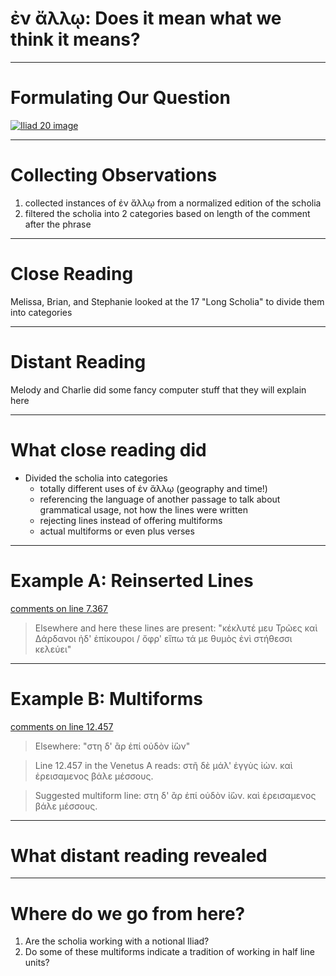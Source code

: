 # ἐν ἄλλῳ: Does it mean what we think it means?

---

# Formulating Our Question

[![Iliad 20 image](http://www.homermultitext.org/iipsrv?OBJ=IIP,1.0&FIF=/project/homer/pyramidal/VenA/VA268VN-0770.tif&RGN=0.156,0.5435,0.077,0.033&WID=9000&CVT=JPEG)](http://www.homermultitext.org/hmt-digital/images?request=GetIIPMooViewer&urn=urn:cite:hmt:vaimg.VA268VN-0770@0.156,0.5435,0.077,0.033)

---

# Collecting Observations
1. collected instances of ἐν ἄλλῳ from a normalized edition of the scholia
2. filtered the scholia into 2 categories based on length of the comment after the phrase

---

# Close Reading
Melissa, Brian, and Stephanie looked at the 17 "Long Scholia" to divide them into categories

---

# Distant Reading
Melody and Charlie did some fancy computer stuff that they will explain here

---

# What close reading did
- Divided the scholia into categories
  - totally different uses of ἐν ἄλλῳ (geography and time!)
  - referencing the language of another passage to talk about grammatical usage, not how the lines were written
  - rejecting lines instead of offering multiforms
  - actual multiforms or even plus verses

---

# Example A: Reinserted Lines

[comments on line 7.367](http://www.homermultitext.org/hmt-digital/images?request=GetIIPMooViewer&urn=urn:cite:hmt:vaimg.VA098RN-0270@0.628,0.4932,0.22,0.0495)

>Elsewhere and here these lines are present: 
>"κέκλυτέ μευ Τρῶες καὶ Δάρδανοι ἠδ' ἐπίκουροι 
>/ ὄφρ' εἴπω τά με θυμὸς ἐνὶ στήθεσσι κελεύει"

---

# Example B: Multiforms

[comments on line 12.457](http://www.homermultitext.org/hmt-digital/images?request=GetIIPMooViewer&urn=urn:cite:hmt:vaimg.VA163VN-0665@0.441,0.292,0.058,0.0338)

>Elsewhere: "στη δ' ἂρ ἐπί οὐδὸν ἰ̈ὼν"

>Line 12.457 in the Venetus A reads: στῆ δὲ μάλ' ἐγγὺς ἰὼν. καὶ ἐρεισαμενος βάλε μέσσους. 

>Suggested multiform line: στη δ' ἂρ ἐπί οὐδὸν ἰ̈ὼν. καὶ ἐρεισαμενος βάλε μέσσους. 

---

# What distant reading revealed

---

# Where do we go from here?
1. Are the scholia working with a notional Iliad?
2. Do some of these multiforms indicate a tradition of working in half line units?
